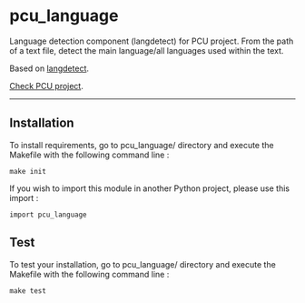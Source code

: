 # pcu_language
Language detection component (langdetect) for PCU project.
From the path of a text file, detect the main language/all languages used within the text.

Based on [langdetect][langdetect].

[Check PCU project][pcu].

[langdetect]:https://pypi.org/project/langdetect/
[pcu]: https://github.com/zevio/pcu_core

----

## Installation

To install requirements, go to pcu_language/ directory and execute the Makefile with the following command line :

`make init`

If you wish to import this module in another Python project, please use this import :

`import pcu_language`

## Test

To test your installation, go to pcu_language/ directory and execute the Makefile with the following command line : 

`make test`
